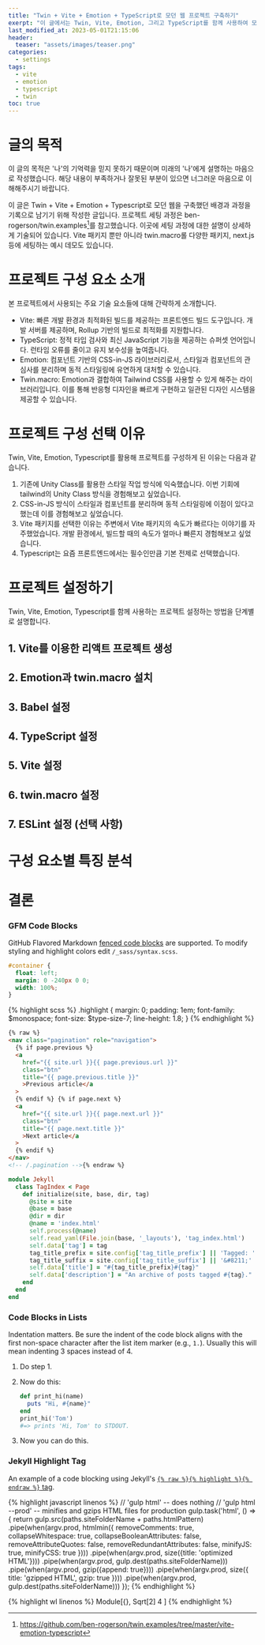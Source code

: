 ```yaml
---
title: "Twin + Vite + Emotion + TypeScript로 모던 웹 프로젝트 구축하기"
exerpt: "이 글에서는 Twin, Vite, Emotion, 그리고 TypeScript를 함께 사용하여 모던 웹 프로젝트를 구성하는 방법, 이러한 구성의 특징, 그리고 이 구성을 선택한 이유에 대해 알아봅니다."
last_modified_at: 2023-05-01T21:15:06
header:
  teaser: "assets/images/teaser.png"
categories:
  - settings
tags:
  - vite
  - emotion
  - typescript
  - twin
toc: true
---
```


# 글의 목적

이 글의 목적은 '나'의 기억력을 믿지 못하기 때문이며 미래의 '나'에게 설명하는 마음으로 작성했습니다. 해당 내용이 부족하거나 잘못된 부분이 있으면 너그러운 마음으로 이해해주시기 바랍니다.

이 글은 Twin + Vite + Emotion + Typescript로 모던 웹을 구축했던 배경과 과정을 기록으로 남기기 위해 작성한 글입니다. 프로젝트 세팅 과정은 ben-rogerson/twin.examples[^1]를 참고했습니다. 이곳에 세팅 과정에 대한 설명이 상세하게 기술되어 있습니다. Vite 패키지 뿐만 아니라 twin.macro롤 다양한 패키지, next.js 등에 세팅하는 예시 데모도 있습니다. 


[^1]: <https://github.com/ben-rogerson/twin.examples/tree/master/vite-emotion-typescript>

# 프로젝트 구성 요소 소개
본 프로젝트에서 사용되는 주요 기술 요소들에 대해 간략하게 소개합니다.

- Vite: 빠른 개발 환경과 최적화된 빌드를 제공하는 프론트엔드 빌드 도구입니다. 개발 서버를 제공하며, Rollup 기반의 빌드로 최적화를 지원합니다.
- TypeScript: 정적 타입 검사와 최신 JavaScript 기능을 제공하는 슈퍼셋 언어입니다. 런타임 오류를 줄이고 유지 보수성을 높여줍니다.
- Emotion: 컴포넌트 기반의 CSS-in-JS 라이브러리로서, 스타일과 컴포넌트의 관심사를 분리하며 동적 스타일링에 유연하게 대처할 수 있습니다.
- Twin.macro: Emotion과 결합하여 Tailwind CSS를 사용할 수 있게 해주는 라이브러리입니다. 이를 통해 반응형 디자인을 빠르게 구현하고 일관된 디자인 시스템을 제공할 수 있습니다.

# 프로젝트 구성 선택 이유

Twin, Vite, Emotion, Typescript를 활용해 프로젝트를 구성하게 된 이유는 다음과 같습니다.
1. 기존에 Unity Class를 활용한 스타일 작업 방식에 익숙했습니다. 이번 기회에 tailwind의 Unity Class 방식을 경험해보고 싶었습니다.
2. CSS-in-JS 방식이 스타일과 컴포넌트를 분리하며 동적 스타일링에 이점이 있다고 했는데 이를 경험해보고 싶었습니다.
3. Vite 패키지를 선택한 이유는 주변에서 Vite 패키지의 속도가 빠르다는 이야기를 자주했었습니다. 개발 환경에서, 빌드할 때의 속도가 얼마나 빠른지 경험해보고 싶었습니다.
4. Typescript는 요즘 프론트엔드에서는 필수인만큼 기본 전제로 선택했습니다. 

# 프로젝트 설정하기
Twin, Vite, Emotion, Typescript를 함께 사용하는 프로젝트 설정하는 방법을 단계별로 설명합니다.
## 1. Vite를 이용한 리액트 프로젝트 생성
## 2. Emotion과 twin.macro 설치
## 3. Babel 설정
## 4. TypeScript 설정
## 5. Vite 설정
## 6. twin.macro 설정
## 7. ESLint 설정 (선택 사항)

# 구성 요소별 특징 분석


# 결론


### GFM Code Blocks

GitHub Flavored Markdown [fenced code blocks](https://help.github.com/articles/creating-and-highlighting-code-blocks/) are supported. To modify styling and highlight colors edit `/_sass/syntax.scss`.

```css
#container {
  float: left;
  margin: 0 -240px 0 0;
  width: 100%;
}
```

{% highlight scss %}
.highlight {
margin: 0;
padding: 1em;
font-family: $monospace;
font-size: $type-size-7;
line-height: 1.8;
}
{% endhighlight %}

```html
{% raw %}
<nav class="pagination" role="navigation">
  {% if page.previous %}
  <a
    href="{{ site.url }}{{ page.previous.url }}"
    class="btn"
    title="{{ page.previous.title }}"
    >Previous article</a
  >
  {% endif %} {% if page.next %}
  <a
    href="{{ site.url }}{{ page.next.url }}"
    class="btn"
    title="{{ page.next.title }}"
    >Next article</a
  >
  {% endif %}
</nav>
<!-- /.pagination -->{% endraw %}
```

```ruby
module Jekyll
  class TagIndex < Page
    def initialize(site, base, dir, tag)
      @site = site
      @base = base
      @dir = dir
      @name = 'index.html'
      self.process(@name)
      self.read_yaml(File.join(base, '_layouts'), 'tag_index.html')
      self.data['tag'] = tag
      tag_title_prefix = site.config['tag_title_prefix'] || 'Tagged: '
      tag_title_suffix = site.config['tag_title_suffix'] || '&#8211;'
      self.data['title'] = "#{tag_title_prefix}#{tag}"
      self.data['description'] = "An archive of posts tagged #{tag}."
    end
  end
end
```

### Code Blocks in Lists

Indentation matters. Be sure the indent of the code block aligns with the first non-space character after the list item marker (e.g., `1.`). Usually this will mean indenting 3 spaces instead of 4.

1. Do step 1.
2. Now do this:

   ```ruby
   def print_hi(name)
     puts "Hi, #{name}"
   end
   print_hi('Tom')
   #=> prints 'Hi, Tom' to STDOUT.
   ```

3. Now you can do this.

### Jekyll Highlight Tag

An example of a code blocking using Jekyll's [`{% raw %}{% highlight %}{% endraw %}` tag](https://jekyllrb.com/docs/templates/#code-snippet-highlighting).

{% highlight javascript linenos %}
// 'gulp html' -- does nothing
// 'gulp html --prod' -- minifies and gzips HTML files for production
gulp.task('html', () => {
return gulp.src(paths.siteFolderName + paths.htmlPattern)
.pipe(when(argv.prod, htmlmin({
removeComments: true,
collapseWhitespace: true,
collapseBooleanAttributes: false,
removeAttributeQuotes: false,
removeRedundantAttributes: false,
minifyJS: true,
minifyCSS: true
})))
.pipe(when(argv.prod, size({title: 'optimized HTML'})))
.pipe(when(argv.prod, gulp.dest(paths.siteFolderName)))
.pipe(when(argv.prod, gzip({append: true})))
.pipe(when(argv.prod, size({
title: 'gzipped HTML',
gzip: true
})))
.pipe(when(argv.prod, gulp.dest(paths.siteFolderName)))
});
{% endhighlight %}

{% highlight wl linenos %}
Module[{},
Sqrt[2]
4
]
{% endhighlight %}
